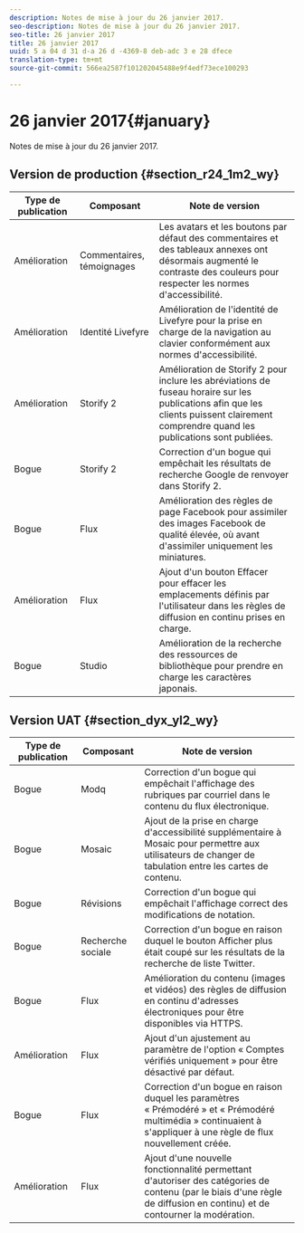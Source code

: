 ```yaml
---
description: Notes de mise à jour du 26 janvier 2017.
seo-description: Notes de mise à jour du 26 janvier 2017.
seo-title: 26 janvier 2017
title: 26 janvier 2017
uuid: 5 a 04 d 31 d-a 26 d -4369-8 deb-adc 3 e 28 dfece
translation-type: tm+mt
source-git-commit: 566ea2587f101202045488e9f4edf73ece100293

---
```



# 26 janvier 2017{#january}

Notes de mise à jour du 26 janvier 2017.

## Version de production {#section_r24_1m2_wy}

| Type de publication | Composant | Note de version |
|--- |--- |--- |
| Amélioration | Commentaires, témoignages | Les avatars et les boutons par défaut des commentaires et des tableaux annexes ont désormais augmenté le contraste des couleurs pour respecter les normes d'accessibilité. |
| Amélioration | Identité Livefyre | Amélioration de l'identité de Livefyre pour la prise en charge de la navigation au clavier conformément aux normes d'accessibilité. |
| Amélioration | Storify 2 | Amélioration de Storify 2 pour inclure les abréviations de fuseau horaire sur les publications afin que les clients puissent clairement comprendre quand les publications sont publiées. |
| Bogue | Storify 2 | Correction d'un bogue qui empêchait les résultats de recherche Google de renvoyer dans Storify 2. |
| Bogue | Flux | Amélioration des règles de page Facebook pour assimiler des images Facebook de qualité élevée, où avant d'assimiler uniquement les miniatures. |
| Amélioration | Flux | Ajout d'un bouton Effacer pour effacer les emplacements définis par l'utilisateur dans les règles de diffusion en continu prises en charge. |
| Bogue | Studio | Amélioration de la recherche des ressources de bibliothèque pour prendre en charge les caractères japonais. |


## Version UAT {#section_dyx_yl2_wy}

| Type de publication | Composant | Note de version |
|--- |--- |--- |
| Bogue | Modq | Correction d'un bogue qui empêchait l'affichage des rubriques par courriel dans le contenu du flux électronique. |
| Bogue | Mosaic | Ajout de la prise en charge d'accessibilité supplémentaire à Mosaic pour permettre aux utilisateurs de changer de tabulation entre les cartes de contenu. |
| Bogue | Révisions | Correction d'un bogue qui empêchait l'affichage correct des modifications de notation. |
| Bogue | Recherche sociale | Correction d'un bogue en raison duquel le bouton Afficher plus était coupé sur les résultats de la recherche de liste Twitter. |
| Bogue | Flux | Amélioration du contenu (images et vidéos) des règles de diffusion en continu d'adresses électroniques pour être disponibles via HTTPS. |
| Amélioration | Flux | Ajout d'un ajustement au paramètre de l'option « Comptes vérifiés uniquement » pour être désactivé par défaut. |
| Bogue | Flux | Correction d'un bogue en raison duquel les paramètres « Prémodéré » et « Prémodéré multimédia » continuaient à s'appliquer à une règle de flux nouvellement créée. |
| Amélioration | Flux | Ajout d'une nouvelle fonctionnalité permettant d'autoriser des catégories de contenu (par le biais d'une règle de diffusion en continu) et de contourner la modération. |

